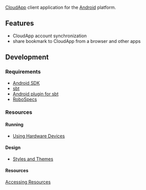 [CloudApp](http://getcloudapp.com/) client application for the [Android](http://www.android.com/) platform.

## Features

* CloudApp account synchronization
* share bookmark to CloudApp from a browser and other apps

## Development

### Requirements

* [Android SDK](http://developer.android.com/sdk/index.html)
* [sbt](https://github.com/harrah/xsbt)
* [Android plugin for sbt](https://github.com/sdb/android-plugin)
* [RoboSpecs](https://github.com/sdb/robospecs)

### Resources

#### Running

* [Using Hardware Devices](http://developer.android.com/guide/developing/device.html)

#### Design

* [Styles and Themes](http://developer.android.com/guide/topics/ui/themes.html)

#### Resources

[Accessing Resources](http://developer.android.com/guide/topics/resources/accessing-resources.html)